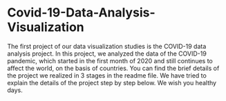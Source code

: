 # Covid-19-Data-Analysis-Visualization

The first project of our data visualization studies is the COVID-19 data analysis project. In this project, we analyzed the data of the COVID-19 pandemic, which started in the first month of 2020 and still continues to affect the world, on the basis of countries. You can find the brief details of the project we realized in 3 stages in the readme file. We have tried to explain the details of the project step by step below. We wish you healthy days.

